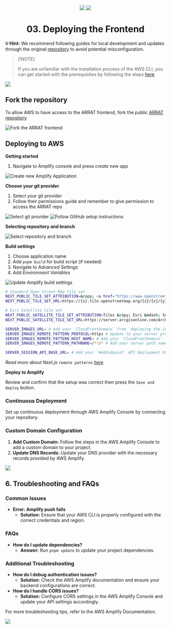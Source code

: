 <div align="center"><a name="readme-top"></a></div>

<!-- SHIELD GROUP -->
<div align="center">

[![][installation-shield]][installation-link]
[![][license-shield]][license-link]

</div>

<h1 align="center">03. Deploying the Frontend</h1>

**💡 Hint:** We recommend following guides for local development and updates through the original [repository][link-to-repo] to avoid potential misconfiguration.

> \[!NOTE]
>
> If you are unfamiliar with the installation process of the AWS CLI, you can get started with the prerequisites by following the steps [here][back-to-prerequisites]

[![][back-to-top]](#readme-top)

## Fork the repository

To allow AWS to have access to the ARRAT frontend, fork the public [ARRAT repository][link-to-repo]

![Fork the ARRAT frontend](/images/deploy-frontend-fork-repo.png)

## Deploying to AWS

**Getting started**

1. Navigate to Amplify console and press _create new app_

![Create new Amplify Application](/images/frontend-step-create-application.png)

**Choose your git provider**

1. Select your git provider
2. Follow their permissions guide and remember to give permission to access the ARRAT repo

![Select git provider](/images/frontend-step-select-repository.png)
![Follow GitHub setup instructions](/images/frontend-step-github-auth.png)

**Selecting repository and branch**

![Select repository and branch](/images/frontend-step-add-repository-and-branch.png)

**Build settings**

1. Choose application name
2. Add `pnpm build` for build script (if needed)
3. Navigate to _Advanced Settings_
4. Add _Environment Variables_

![Update Amplify build settings](/images/frontend-step-app-settings.png)

```bash
# Standard Open Street Map tile set
NEXT_PUBLIC_TILE_SET_ATTRIBUTION=&copy; <a href="https://www.openstreetmap.org/copyright">OpenStreetMap</a> contributors
NEXT_PUBLIC_TILE_SET_URL=https://{s}.tile.openstreetmap.org/{z}/{x}/{y}.png

# Esri Satellite tile set
NEXT_PUBLIC_SATELLITE_TILE_SET_ATTRIBUTION=Tiles &copy; Esri &mdash; Source: Esri, i-cubed, USDA, USGS, AEX, GeoEye, Getmapping, Aerogrid, IGN, IGP, UPR-EGP, and the GIS User Community
NEXT_PUBLIC_SATELLITE_TILE_SET_URL=https://server.arcgisonline.com/ArcGIS/rest/services/World_Imagery/MapServer/tile/{z}/{y}/{x}

SERVER_IMAGES_URL= # Add your `CloudFrontDomain` from `deploying the infrastructure.` This should be prefixed with `https` (e.g., https://<your domain>)
SERVER_IMAGES_REMOTE_PATTERN_PROTOCOL=https # Update to your server protocol
SERVER_IMAGES_REMOTE_PATTERN_HOST_NAME= # Add your `CloudFrontDomain` from `deploying the infrastructure.` This should be prefixed with `https` (e.g., <your domain>)
SERVER_IMAGES_REMOTE_PATTERN_PATHNAME=/**/* # Add your server path name here (e.g., /**/*)

SERVER_SESSION_API_BASE_URL= # Add your `WebEndpoint` API deployment URL from `deploying the api step`.
```

_Read more about Next.js `remote patterns` [here](https://nextjs.org/docs/14/app/api-reference/components/image#remotepatterns)_

**Deploy to Amplify**

Review and confirm that the setup was correct then press the `Save and deploy` button.

### Continuous Deployment

Set up continuous deployment through AWS Amplify Console by connecting your repository.

### Custom Domain Configuration

1. **Add Custom Domain:**
   Follow the steps in the AWS Amplify Console to add a custom domain to your project.
2. **Update DNS Records:**
   Update your DNS provider with the necessary records provided by AWS Amplify.

[![][back-to-top]](#readme-top)

## 6. Troubleshooting and FAQs

### Common Issues

- **Error: Amplify push fails**
  - **Solution:** Ensure that your AWS CLI is properly configured with the correct credentials and region.

<a name="faq"></a>

### FAQs

- **How do I update dependencies?**
  - **Answer:** Run `pnpm update` to update your project dependencies.

### Additional Troubleshooting

- **How do I debug authentication issues?**
  - **Solution:** Check the AWS Amplify documentation and ensure your backend configurations are correct.
- **How do I handle CORS issues?**
  - **Solution:** Configure CORS settings in the AWS Amplify Console and update your API settings accordingly.

For more troubleshooting tips, refer to the AWS Amplify Documentation.

[![][back-to-top]](#readme-top)

<!-- Link Groups -->

[installation-link]: https://github.com/arrat-tools/frontend/blob/main/README.md
[installation-shield]: https://img.shields.io/badge/Docs-blue?style=flat-square&logo=readthedocs&color=3b82f6&labelColor=334155&logoColor=f5f5f5
[license-link]: https://github.com/arrat-tools/frontend/tree/main?tab=MIT-0-1-ov-file
[license-shield]: https://img.shields.io/badge/license-MIT-blue.svg?style=flat-square&color=3b82f6&labelColor=334155
[back-to-top]: https://img.shields.io/badge/-Back_to_top-151515?style=flat-square
[link-to-repo]: https://github.com/arrat-tools/frontend
[back-to-prerequisites]: https://github.com/arrat-tools/deploy/blob/main/guide/00-prerequisites.md
